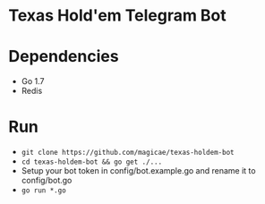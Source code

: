 Texas Hold'em Telegram Bot
===

# Dependencies

+ Go 1.7
+ Redis

# Run

+ `git clone https://github.com/magicae/texas-holdem-bot`
+ `cd texas-holdem-bot && go get ./...`
+ Setup your bot token in config/bot.example.go and rename it to config/bot.go
+ `go run *.go`

